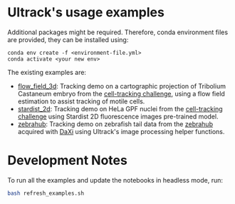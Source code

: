# Ultrack's usage examples

Additional packages might be required.
Therefore, conda environment files are provided, they can be installed using:

```
conda env create -f <environment-file.yml>
conda activate <your new env>
```

The existing examples are:

- [flow_field_3d](./flow_field_3d): Tracking demo on a cartographic projection of Tribolium Castaneum embryo from the [cell-tracking challenge](http://celltrackingchallenge.net/3d-datasets/), using a flow field estimation to assist tracking of motile cells.
- [stardist_2d](./stardist_2d): Tracking demo on HeLa GPF nuclei from the [cell-tracking challenge](http://celltrackingchallenge.net/2d-datasets/) using Stardist 2D fluorescence images pre-trained model.
- [zebrahub](./zebrahub/): Tracking demo on zebrafish tail data from the [zebrahub](https://zebrahub.ds.czbiohub.org/) acquired with [DaXi](https://www.nature.com/articles/s41592-022-01417-2) using Ultrack's image processing helper functions.

# Development Notes

To run all the examples and update the notebooks in headless mode, run:

```bash
bash refresh_examples.sh
```
